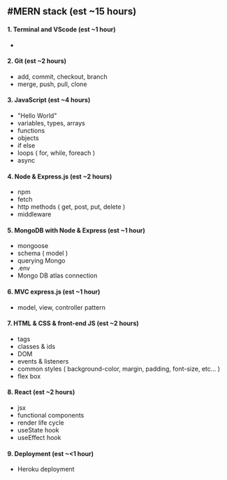 #MERN stack (est ~15 hours)
----
#### 1. Terminal and VScode (est ~1 hour)
- 
#### 2. Git (est ~2 hours)
- add, commit, checkout, branch
- merge, push, pull, clone
#### 3. JavaScript (est ~4 hours)
- "Hello World"
- variables, types, arrays
- functions
- objects
- if else
- loops ( for, while, foreach )
- async
#### 4. Node & Express.js (est ~2 hours)
- npm
- fetch
- http methods ( get, post, put, delete )
- middleware
#### 5. MongoDB with Node & Express (est ~1 hour)
- mongoose
- schema ( model )
- querying Mongo
- .env
- Mongo DB atlas connection
#### 6. MVC express.js (est ~1 hour)
- model, view, controller pattern
#### 7. HTML & CSS & front-end JS (est ~2 hours)
- tags
- classes & ids
- DOM
- events & listeners
- common styles ( background-color, margin, padding, font-size, etc... )
- flex box
#### 8. React (est ~2 hours)
- jsx
- functional components
- render life cycle
- useState hook
- useEffect hook
#### 9. Deployment (est ~<1 hour)
- Heroku deployment